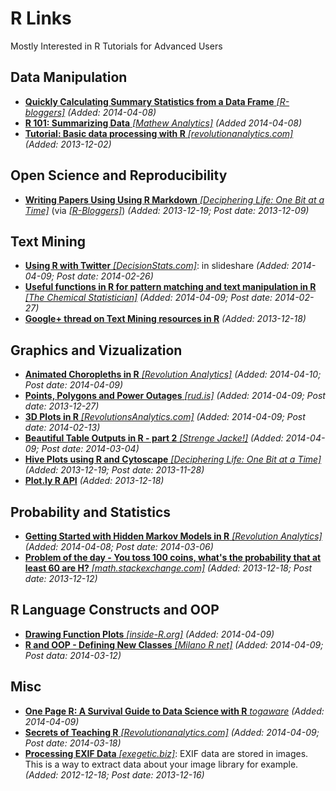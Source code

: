 # R Links
Mostly Interested in R Tutorials for Advanced Users

## Data Manipulation
* [**Quickly Calculating Summary Statistics from a Data Frame** *[R-bloggers]*](http://www.r-bloggers.com/using-r-quickly-calculating-summary-statistics-from-a-data-frame/) *(Added: 2014-04-08)*
* [**R 101: Summarizing Data** *[Mathew Analytics]*](http://mathewanalytics.wordpress.com/2014/03/26/r-101-summarizing-data/) *(Added 2014-04-08)*
* [**Tutorial: Basic data processing with R** *[revolutionanalytics.com]*](http://blog.revolutionanalytics.com/2013/12/tutorial-basic-data-processing-with-r.html) *(Added: 2013-12-02)*

## Open Science and Reproducibility
* [**Writing Papers Using Using R Markdown** *[Deciphering Life: One Bit at a Time]*](http://rmflight.github.io/posts/2012/10/papersinRmd.html) (via [*[R-Bloggers]*](www.r-bloggers.com/writing-papers-using-r-markdown/)) *(Added: 2013-12-19; Post date: 2013-12-09)*

## Text Mining
* [**Using R with Twitter** *[DecisionStats.com]*](http://decisionstats.com/2014/02/26/using-r-with-twitter-great-tutorial-in-rstats/): in slideshare *(Added: 2014-04-09; Post date: 2014-02-26)*
* [**Useful functions in R for pattern matching and text manipulation in R** *[The Chemical Statistician]*](http://chemicalstatistician.wordpress.com/2014/02/27/useful-functions-in-r-for-manipulating-text-data/) *(Added: 2014-04-09; Post date: 2014-02-27)*
* [**Google+ thread on Text Mining resources in R**](https://plus.google.com/+SharonMachlis/posts/1Sg913cKCxS) *(Added: 2013-12-18)*

## Graphics and Vizualization
* [**Animated Choropleths in R** *[Revolution Analytics]*](http://blog.revolutionanalytics.com/2014/04/animated-choropleths-in-r.html) *(Added: 2014-04-10; Post date: 2014-04-09)*
* [**Points, Polygons and Power Outages** *[rud.is]*](http://rud.is/b/2013/12/27/points-polygons-and-power-outages/) *(Added: 2014-04-09; Post date: 2013-12-27)*
* [**3D Plots in R** *[RevolutionsAnalytics.com]*](http://blog.revolutionanalytics.com/2014/02/3d-plots-in-r.html) *(Added: 2014-04-09; Post date: 2014-02-13)*
* [**Beautiful Table Outputs in R - part 2** *[Strenge Jacke!]*](http://strengejacke.wordpress.com/2014/03/04/beautiful-table-outputs-in-r-part-2-rstats-sjplot/) *(Added: 2014-04-09; Post date: 2014-03-04)*
* [**Hive Plots using R and Cytoscape** *[Deciphering Life: One Bit at a Time]*](http://rmflight.github.io/posts/2012/11/hiveplots_example.html) *(Added: 2013-12-19; Post date: 2013-11-28)*
* [**Plot.ly R API**](https://plot.ly/api/r/) *(Added: 2013-12-18)*

## Probability and Statistics
* [**Getting Started with Hidden Markov Models in R** *[Revolution Analytics]*](http://blog.revolutionanalytics.com/2014/03/r-and-hidden-markov-models.html) *(Added: 2014-04-08; Post date: 2014-03-06)*
* [**Problem of the day - You toss 100 coins, what's the probability that at least 60 are H?** *[math.stackexchange.com]*](http://math.stackexchange.com/questions/603709/probability-of-100-coin-tosses) *(Added: 2013-12-18; Post date: 2013-12-12)*

## R Language Constructs and OOP
* [**Drawing Function Plots** *[inside-R.org]*](http://www.inside-r.org/r-doc/graphics/curve) *(Added: 2014-04-09)*
* [**R and OOP - Defining New Classes** *[Milano R net]*](http://www.milanor.net/blog/?p=1234) *(Added: 2014-04-09; Post data: 2014-03-12)*

## Misc
* [**One Page R: A Survival Guide to Data Science with R** *togaware*](http://onepager.togaware.com/) *(Added: 2014-04-09)*
* [**Secrets of Teaching R** *[Revolutionanalytics.com]*](http://blog.revolutionanalytics.com/2014/03/secrets-of-teaching-r.html) *(Added: 2014-04-09; Post date: 2014-03-18)*
* [**Processing EXIF Data** *[exegetic.biz]*](http://www.exegetic.biz/blog/2013/12/processing-exif-data/): EXIF data are stored in images. This is a way to extract data about your image library for example. *(Added: 2012-12-18; Post date: 2013-12-16)*
